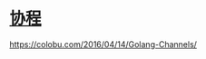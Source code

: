 # [协程](https://learnku.com/docs/the-way-to-go/141-concurrency-parallel-and-co-process/3685)
https://colobu.com/2016/04/14/Golang-Channels/
